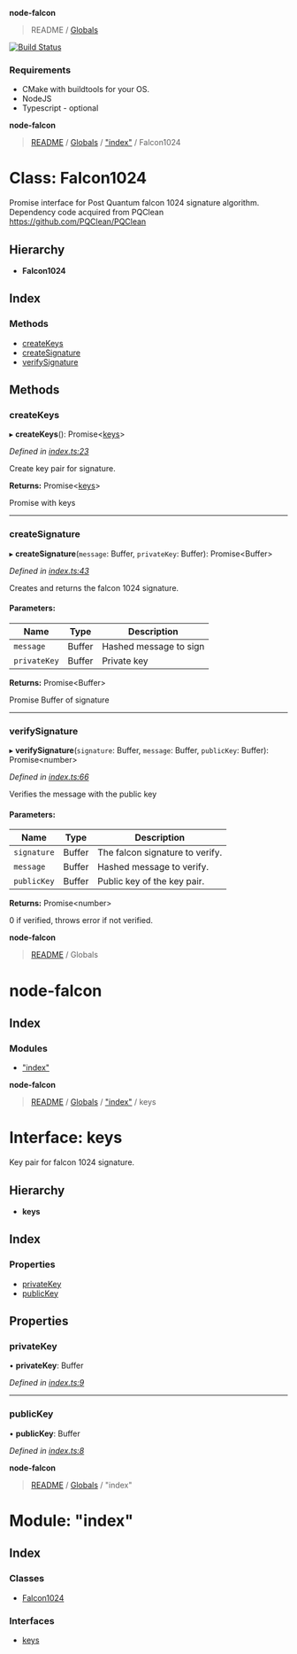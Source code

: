 
<a name="readmemd"></a>

**node-falcon**

> README / [Globals](#globalsmd)

[![Build Status](https://travis-ci.com/aellison5505/node-falcon.svg?branch=master)](https://travis-ci.com/aellison5505/node-falcon)

### Requirements
* CMake with buildtools for your OS.
* NodeJS
* Typescript - optional


<a name="classes_index_falcon1024md"></a>

**node-falcon**

> [README](#readmemd) / [Globals](#globalsmd) / ["index"](#modules_index_md) / Falcon1024

# Class: Falcon1024

Promise interface for Post Quantum falcon 1024 signature algorithm.
Dependency code acquired from PQClean
https://github.com/PQClean/PQClean

## Hierarchy

* **Falcon1024**

## Index

### Methods

* [createKeys](#createkeys)
* [createSignature](#createsignature)
* [verifySignature](#verifysignature)

## Methods

### createKeys

▸ **createKeys**(): Promise\<[keys](#interfaces_index_keysmd)>

*Defined in [index.ts:23](https://github.com/aellison5505/faclon-node/blob/06bd32b/src/index.ts#L23)*

Create key pair for signature.

**Returns:** Promise\<[keys](#interfaces_index_keysmd)>

Promise with keys

___

### createSignature

▸ **createSignature**(`message`: Buffer, `privateKey`: Buffer): Promise\<Buffer>

*Defined in [index.ts:43](https://github.com/aellison5505/faclon-node/blob/06bd32b/src/index.ts#L43)*

Creates and returns the falcon 1024 signature.

#### Parameters:

Name | Type | Description |
------ | ------ | ------ |
`message` | Buffer | Hashed message to sign |
`privateKey` | Buffer | Private key |

**Returns:** Promise\<Buffer>

Promise Buffer of signature

___

### verifySignature

▸ **verifySignature**(`signature`: Buffer, `message`: Buffer, `publicKey`: Buffer): Promise\<number>

*Defined in [index.ts:66](https://github.com/aellison5505/faclon-node/blob/06bd32b/src/index.ts#L66)*

Verifies the message with the public key

#### Parameters:

Name | Type | Description |
------ | ------ | ------ |
`signature` | Buffer | The falcon signature to verify. |
`message` | Buffer | Hashed message to verify. |
`publicKey` | Buffer | Public key of the key pair. |

**Returns:** Promise\<number>

0 if verified, throws error if not verified.


<a name="globalsmd"></a>

**node-falcon**

> [README](#readmemd) / Globals

# node-falcon

## Index

### Modules

* ["index"](#modules_index_md)


<a name="interfaces_index_keysmd"></a>

**node-falcon**

> [README](#readmemd) / [Globals](#globalsmd) / ["index"](#modules_index_md) / keys

# Interface: keys

Key pair for falcon 1024 signature.

## Hierarchy

* **keys**

## Index

### Properties

* [privateKey](#privatekey)
* [publicKey](#publickey)

## Properties

### privateKey

•  **privateKey**: Buffer

*Defined in [index.ts:9](https://github.com/aellison5505/faclon-node/blob/06bd32b/src/index.ts#L9)*

___

### publicKey

•  **publicKey**: Buffer

*Defined in [index.ts:8](https://github.com/aellison5505/faclon-node/blob/06bd32b/src/index.ts#L8)*


<a name="modules_index_md"></a>

**node-falcon**

> [README](#readmemd) / [Globals](#globalsmd) / "index"

# Module: "index"

## Index

### Classes

* [Falcon1024](#classes_index_falcon1024md)

### Interfaces

* [keys](#interfaces_index_keysmd)
